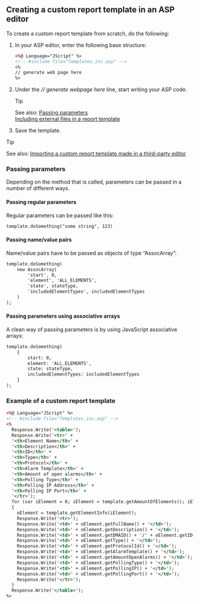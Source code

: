 ## Creating a custom report template in an ASP editor

To create a custom report template from scratch, do the following:

1. In your ASP editor, enter the following base structure:

    ```xml
    <%@ Language="JScript" %>
    <!-- #include file="Templates.inc.asp" -->
    <%
    // generate web page here
    %>
    ```

2. Under the *// generate webpage here* line, start writing your ASP code.

    > [!TIP]
    > See also:
    > [Passing parameters](#passing-parameters)<br> [Including external files in a report template](Including_external_files_in_a_report_template.md)

3. Save the template.

> [!TIP]
> See also:
> [Importing a custom report template made in a third-party editor](Importing_a_custom_report_template_made_in_a_third-party_editor.md#importing-a-custom-report-template-made-in-a-third-party-editor)

### Passing parameters

Depending on the method that is called, parameters can be passed in a number of different ways.

#### Passing regular parameters

Regular parameters can be passed like this:

```txt
template.doSomething("some string", 123)
```

#### Passing name/value pairs

Name/value pairs have to be passed as objects of type “AssocArray”:

```txt
template.doSomething(
    new AssocArray(
        'start', 0,
        'element', 'ALL_ELEMENTS',
        'state', stateType,
        'includedElementTypes', includedElementTypes
    )
);
```

#### Passing parameters using associative arrays

A clean way of passing parameters is by using JavaScript associative arrays:

```txt
template.doSomething(
    {
        start: 0,
        element: 'ALL_ELEMENTS',
        state: stateType,
        includedElementTypes: includedElementTypes
    }
);
```

### Example of a custom report template

```xml
<%@ Language="JScript" %>
<!-- #include file="Templates.inc.asp" -->
<%
  Response.Write('<table>');
  Response.Write('<tr>' +
  '<th>Element Name</th>' +
  '<th>Description</th>' +
  '<th>ID</th>' +
  '<th>Type</th>' +
  '<th>Protocol</th>' +
  '<th>Alarm Template</th>' +
  '<th>Amount of open alarms</th>' +
  '<th>Polling Type</th>' +
  '<th>Polling IP Address</th>' +
  '<th>Polling IP Port</th>' +
  '</tr>');
  for (var iElement = 0; iElement < template.getAmountOfElements(); iElement++)
  {
    oElement = template.getElementInfo(iElement);
    Response.Write('<tr>');
    Response.Write('<td>' + oElement.getFullName() + '</td>');
    Response.Write('<td>' + oElement.getDescription() + '</td>');
    Response.Write('<td>' + oElement.getDMAID() + '/' + oElement.getID() + '</td>');
    Response.Write('<td>' + oElement.getType() + '</td>');
    Response.Write('<td>' + oElement.getProtocolId() + '</td>');
    Response.Write('<td>' + oElement.getAlarmTemplate() + '</td>');
    Response.Write('<td>' + oElement.getAmountOpenAlarms() + '</td>');
    Response.Write('<td>' + oElement.getPollingType() + '</td>');
    Response.Write('<td>' + oElement.getPollingIP() + '</td>');
    Response.Write('<td>' + oElement.getPollingPort() + '</td>');
    Response.Write('</tr>');
  }
  Response.Write('</table>');
%>
```
